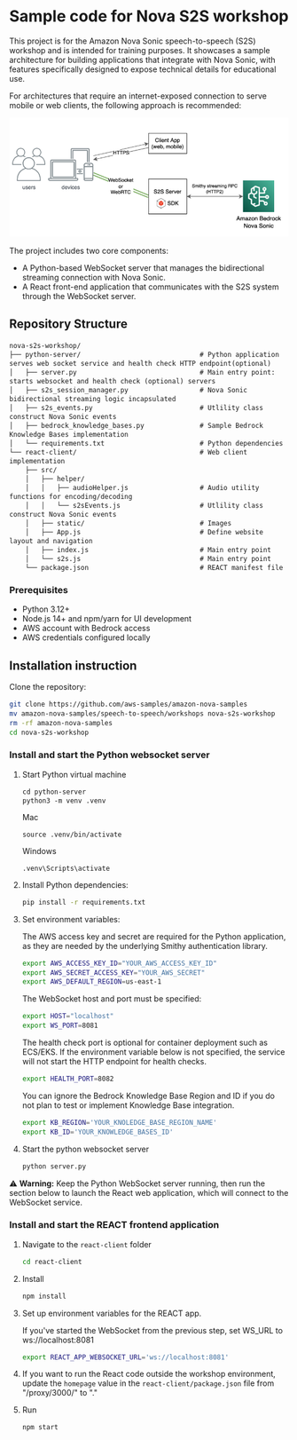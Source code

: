 # Sample code for Nova S2S workshop

This project is for the Amazon Nova Sonic speech-to-speech (S2S) workshop and is intended for training purposes. It showcases a sample architecture for building applications that integrate with Nova Sonic, with features specifically designed to expose technical details for educational use.


For architectures that require an internet-exposed connection to serve mobile or web clients, the following approach is recommended:

![architecture](./static/nova-sonic-sample-architecture.png)

The project includes two core components:
- A Python-based WebSocket server that manages the bidirectional streaming connection with Nova Sonic.
- A React front-end application that communicates with the S2S system through the WebSocket server.


## Repository Structure
```
nova-s2s-workshop/
├── python-server/                              # Python application serves web socket service and health check HTTP endpoint(optional)
│   ├── server.py                               # Main entry point: starts websocket and health check (optional) servers
│   ├── s2s_session_manager.py                  # Nova Sonic bidirectional streaming logic incapsulated
│   ├── s2s_events.py                           # Utlility class construct Nova Sonic events
│   ├── bedrock_knowledge_bases.py              # Sample Bedrock Knowledge Bases implementation
│   └── requirements.txt                        # Python dependencies
└── react-client/                               # Web client implementation
    ├── src/
    │   ├── helper/
    │   │   ├── audioHelper.js                  # Audio utility functions for encoding/decoding
    │   │   └── s2sEvents.js                    # Utlility class construct Nova Sonic events
    │   ├── static/                             # Images
    │   ├── App.js                              # Define website layout and navigation
    │   ├── index.js                            # Main entry point
    │   └── s2s.js                              # Main entry point
    └── package.json                            # REACT manifest file
```

### Prerequisites
- Python 3.12+
- Node.js 14+ and npm/yarn for UI development
- AWS account with Bedrock access
- AWS credentials configured locally

## Installation instruction
Clone the repository:
    
```bash
git clone https://github.com/aws-samples/amazon-nova-samples
mv amazon-nova-samples/speech-to-speech/workshops nova-s2s-workshop
rm -rf amazon-nova-samples
cd nova-s2s-workshop
```

### Install and start the Python websocket server
1. Start Python virtual machine
    ```
    cd python-server
    python3 -m venv .venv
    ```
    Mac
    ```
    source .venv/bin/activate
    ```
    Windows
    ```
    .venv\Scripts\activate
    ```

2. Install Python dependencies:
    ```bash
    pip install -r requirements.txt
    ```

3. Set environment variables:
    
    The AWS access key and secret are required for the Python application, as they are needed by the underlying Smithy authentication library.
    ```bash
    export AWS_ACCESS_KEY_ID="YOUR_AWS_ACCESS_KEY_ID"
    export AWS_SECRET_ACCESS_KEY="YOUR_AWS_SECRET"
    export AWS_DEFAULT_REGION=us-east-1
    ```
    The WebSocket host and port must be specified:
    ```bash
    export HOST="localhost"
    export WS_PORT=8081
    ```
    The health check port is optional for container deployment such as ECS/EKS. If the environment variable below is not specified, the service will not start the HTTP endpoint for health checks.
    ```bash
    export HEALTH_PORT=8082 
    ```
    
    You can ignore the Bedrock Knowledge Base Region and ID if you do not plan to test or implement Knowledge Base integration.
    ```bash
    export KB_REGION='YOUR_KNOLEDGE_BASE_REGION_NAME'
    export KB_ID='YOUR_KNOWLEDGE_BASES_ID'
    ```

4. Start the python websocket server
    ```bash
    python server.py
    ```

⚠️ **Warning:** Keep the Python WebSocket server running, then run the section below to launch the React web application, which will connect to the WebSocket service.

### Install and start the REACT frontend application
1. Navigate to the `react-client` folder
    ```bash
    cd react-client
    ```
2. Install
    ```bash
    npm install
    ```

3. Set up environment variables for the REACT app.

    If you've started the WebSocket from the previous step, set WS_URL to ws://localhost:8081
    ```bash
    export REACT_APP_WEBSOCKET_URL='ws://localhost:8081'
    ```

4. If you want to run the React code outside the workshop environment, update the `homepage` value in the `react-client/package.json` file from "/proxy/3000/" to "."

5. Run
    ```
    npm start
    ```